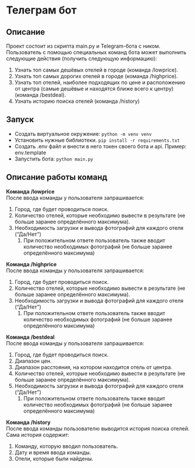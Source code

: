 # Телеграм бот


## Описание
Проект состоит из скрипта main.py и Telegram-бота с ником.
Пользователь с помощью специальных команд бота может выполнить следующие
действия (получить следующую информацию):
1. Узнать топ самых дешёвых отелей в городе (команда /lowprice).
2. Узнать топ самых дорогих отелей в городе (команда /highprice).
3. Узнать топ отелей, наиболее подходящих по цене и расположению от центра
(самые дешёвые и находятся ближе всего к центру) (команда /bestdeal).
4. Узнать историю поиска отелей (команда /history)


## Запуск
- Создать виртуальное окружение: `python -m venv venv`
- Установить нужные библиотеки. `pip install -r requirements.txt`
- Создать .env файл и внести в него токен своего бота и api. Пример: env.template
- Запустить бота: `python main.py`

## Описание работы команд

**Команда /lowprice**  
После ввода команды у пользователя запрашивается: 
1. Город, где будет проводиться поиск.
2. Количество отелей, которые необходимо вывести в результате (не больше
заранее определённого максимума).
3. Необходимость загрузки и вывода фотографий для каждого отеля (“Да/Нет”)
   1. При положительном ответе пользователь также вводит количество
   необходимых фотографий (не больше заранее определённого
   максимума)

**Команда /highprice**  
После ввода команды у пользователя запрашивается:
1. Город, где будет проводиться поиск.
2. Количество отелей, которые необходимо вывести в результате (не больше
заранее определённого максимума).
3. Необходимость загрузки и вывода фотографий для каждого отеля (“Да/Нет”)
   1. При положительном ответе пользователь также вводит количество
   необходимых фотографий (не больше заранее определённого
   максимума)


**Команда /bestdeal**  
После ввода команды у пользователя запрашивается:
1. Город, где будет проводиться поиск.
2. Диапазон цен.
3. Диапазон расстояния, на котором находится отель от центра.
4. Количество отелей, которые необходимо вывести в результате (не больше
заранее определённого максимума).
5. Необходимость загрузки и вывода фотографий для каждого отеля (“Да/Нет”)
   1. При положительном ответе пользователь также вводит количество
   необходимых фотографий (не больше заранее определённого
   максимума)

**Команда /history**  
После ввода команды пользователю выводится история поиска отелей. Сама история
содержит:
1. Команду, которую вводил пользователь.
2. Дату и время ввода команды.
3. Отели, которые были найдены.
